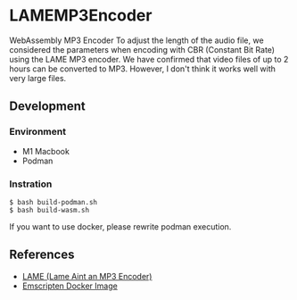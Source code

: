 # LAMEMP3Encoder

WebAssembly MP3 Encoder
To adjust the length of the audio file, we considered the parameters when encoding with CBR (Constant Bit Rate) using the LAME MP3 encoder.
We have confirmed that video files of up to 2 hours can be converted to MP3.
However, I don't think it works well with very large files.

## Development

### Environment

- M1 Macbook
- Podman

### Instration

```
$ bash build-podman.sh
$ bash build-wasm.sh
```
If you want to use docker, please rewrite podman execution.

## References

- [LAME (Lame Aint an MP3 Encoder)](https://sourceforge.net/projects/lame/files/)
- [Emscripten Docker Image](https://hub.docker.com/r/emscripten/emsdk)
